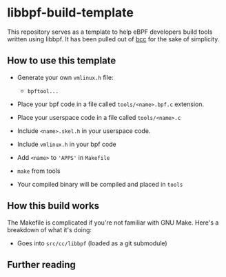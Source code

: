 # libbpf-build-template

This repository serves as a template to help eBPF developers build tools written using libbpf. It has been pulled out of [bcc](github.com/iovisor/bcc) for the sake of simplicity. 

## How to use this template

- Generate your own `vmlinux.h` file:
    - `bpftool...`

- Place your bpf code in a file called `tools/<name>.bpf.c` extension. 

- Place your userspace code in a file called `tools/<name>.c`

- Include `<name>.skel.h` in your userspace code.

- Include `vmlinux.h` in your bpf code

- Add `<name>` to `'APPS'` in `Makefile`

- `make` from tools

- Your compiled binary will be compiled and placed in `tools`

## How this build works

The Makefile is complicated if you're not familiar with GNU Make. Here's a breakdown of what it's doing:

- Goes into `src/cc/libbpf` (loaded as a git submodule)


## Further reading
